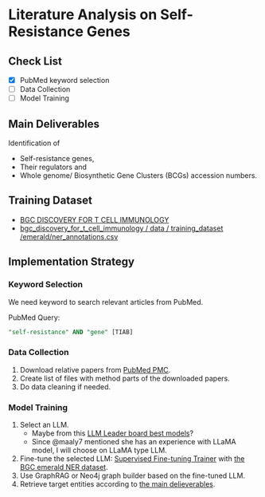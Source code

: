 # Literature Analysis on Self-Resistance Genes
## Check List
- [x] PubMed keyword selection
- [ ] Data Collection
- [ ] Model Training
## Main Deliverables
Identification of
- Self-resistance genes,
- Their regulators and
- Whole genome/ Biosynthetic Gene Clusters (BCGs) accession numbers.
## Training Dataset
- [BGC DISCOVERY FOR T CELL IMMUNOLOGY](https://gitlab.com/maaly7/bgc_discovery_for_t_cell_immunology)
- [bgc_discovery_for_t_cell_immunology / data / training_dataset /emerald/ner_annotations.csv](https://gitlab.com/maaly7/bgc_discovery_for_t_cell_immunology/-/blob/master/data/training_dataset/emerald/ner_annotations.csv?ref_type=heads)
## Implementation Strategy
### Keyword Selection
We need keyword to search relevant articles from PubMed.

PubMed Query:
```SQL
"self-resistance" AND "gene" [TIAB]
```

### Data Collection
1. Download relative papers from [PubMed PMC](https://www.ncbi.nlm.nih.gov/pmc/tools/developers/).
2. Create list of files with method parts of the downloaded papers.
3. Do data cleaning if needed.

### Model Training
1. Select an LLM.
   - Maybe from this [LLM Leader board best models](https://huggingface.co/collections/open-llm-leaderboard/llm-leaderboard-best-models-652d6c7965a4619fb5c27a03)?
   - Since @maaly7 mentioned she has an experience with LLaMA model, I will choose on LLaMA type LLM.
2. Fine-tune the selected LLM: [Supervised Fine-tuning Trainer](https://huggingface.co/docs/trl/en/sft_trainer) with [the BGC emerald NER dataset](https://gitlab.com/maaly7/bgc_discovery_for_t_cell_immunology/-/blob/master/data/training_dataset/emerald/ner_annotations.csv?ref_type=heads).
3. Use GraphRAG or Neo4j graph builder based on the fine-tuned LLM.
4. Retrieve target entities according to [the main delieverables](#main-deliverables).